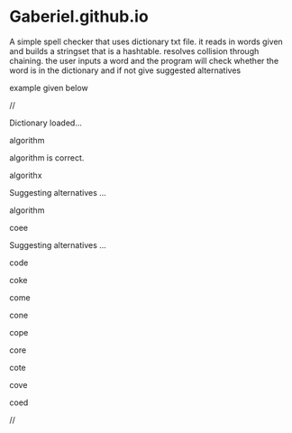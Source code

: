 # Gaberiel.github.io
A simple spell checker that uses dictionary txt file.
it reads in words given and builds a stringset that is a hashtable.
resolves collision through chaining.
the user inputs a word and the program will check whether the word is in the dictionary and if not give suggested alternatives

example given below

//

Dictionary loaded...

algorithm

algorithm is correct.

algorithx

Suggesting alternatives ...

algorithm

coee

Suggesting alternatives ...

code

coke

come

cone

cope

core

cote

cove

coed

//
